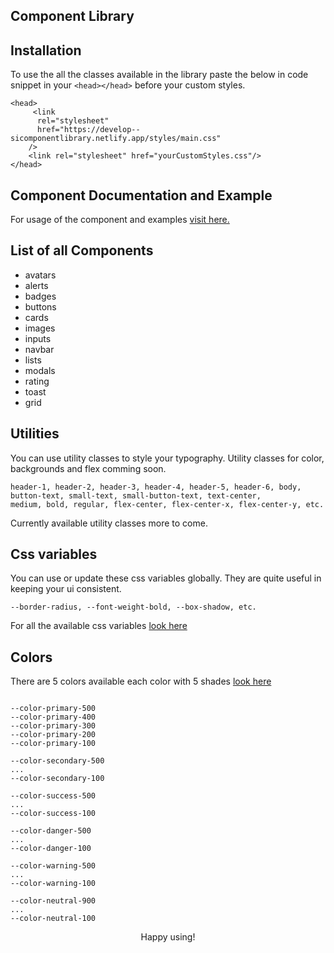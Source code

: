 ## Component Library

## Installation

To use the all the classes available in the library paste the below in code snippet in your `<head></head>` before your custom styles.

```
<head>
     <link
      rel="stylesheet"
      href="https://develop--sicomponentlibrary.netlify.app/styles/main.css"
    />
    <link rel="stylesheet" href="yourCustomStyles.css"/>
</head>
```

## Component Documentation and Example

For usage of the component and examples [visit here.](https://develop--sicomponentlibrary.netlify.app/docs)

## List of all Components

<ul class="aside-nav-items">
    <li>avatars</li>
    <li>alerts</li>
    <li>badges</li>
    <li>buttons</li>
    <li>cards</li>
    <li>images</li>
    <li>inputs</li>
    <li>navbar</li>
    <li>lists</li>
    <li>modals</li>
    <li>rating</li>
    <li>toast</li>
    <li>grid</li>
    <!-- Todo add p1 components here before submission -->
</ul>

## Utilities

You can use utility classes to style your typography.
Utility classes for color, backgrounds and flex comming soon.

```
header-1, header-2, header-3, header-4, header-5, header-6, body, button-text, small-text, small-button-text, text-center,
medium, bold, regular, flex-center, flex-center-x, flex-center-y, etc.
```

Currently available utility classes more to come.

## Css variables

You can use or update these css variables globally. They are quite useful in keeping your ui consistent.

```
--border-radius, --font-weight-bold, --box-shadow, etc.
```

For all the available css variables [look here](https://github.com/yash9263/component-library/blob/develop/styles/base/root.css)

## Colors

There are 5 colors available each color with 5 shades [look here](https://github.com/yash9263/component-library/blob/develop/styles/base/root.css)

```

--color-primary-500
--color-primary-400
--color-primary-300
--color-primary-200
--color-primary-100

--color-secondary-500
...
--color-secondary-100

--color-success-500
...
--color-success-100

--color-danger-500
...
--color-danger-100

--color-warning-500
...
--color-warning-100

--color-neutral-900
...
--color-neutral-100

```

<div align='center'>Happy using!</div>
